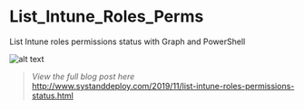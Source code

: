 # List_Intune_Roles_Perms
List Intune roles permissions status with Graph and PowerShell

![alt text](https://github.com/damienvanrobaeys/List_Intune_Roles_Perms/blob/master/preview_title.gif)

> *View the full blog post here*
http://www.systanddeploy.com/2019/11/list-intune-roles-permissions-status.html
